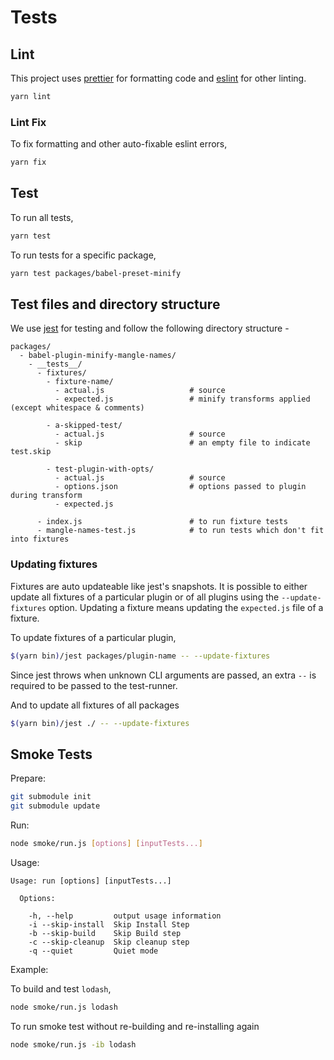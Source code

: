 # Tests

## Lint

This project uses [prettier](https://github.com/prettier/prettier) for formatting code and [eslint](https://github.com/eslint/eslint) for other linting.

```sh
yarn lint
```

### Lint Fix

To fix formatting and other auto-fixable eslint errors,

```sh
yarn fix
```

## Test

To run all tests,

```sh
yarn test
```

To run tests for a specific package,

```sh
yarn test packages/babel-preset-minify
```

## Test files and directory structure

We use [jest](https://github.com/facebook/jest) for testing and follow the following directory structure -

```
packages/
  - babel-plugin-minify-mangle-names/
    - __tests__/
      - fixtures/
        - fixture-name/
          - actual.js                   # source
          - expected.js                 # minify transforms applied (except whitespace & comments)

        - a-skipped-test/
          - actual.js                   # source
          - skip                        # an empty file to indicate test.skip

        - test-plugin-with-opts/
          - actual.js                   # source
          - options.json                # options passed to plugin during transform
          - expected.js

      - index.js                        # to run fixture tests
      - mangle-names-test.js            # to run tests which don't fit into fixtures
```

### Updating fixtures

Fixtures are auto updateable like jest's snapshots. It is possible to either update all fixtures of a particular plugin or of all plugins using the `--update-fixtures` option. Updating a fixture means updating the `expected.js` file of a fixture.

To update fixtures of a particular plugin,

```sh
$(yarn bin)/jest packages/plugin-name -- --update-fixtures
```

Since jest throws when unknown CLI arguments are passed, an extra `--` is required to be passed to the test-runner.

And to update all fixtures of all packages

```sh
$(yarn bin)/jest ./ -- --update-fixtures
```

## Smoke Tests

Prepare:

```sh
git submodule init
git submodule update
```

Run:

```sh
node smoke/run.js [options] [inputTests...]
```

Usage:

```
Usage: run [options] [inputTests...]

  Options:

    -h, --help         output usage information
    -i --skip-install  Skip Install Step
    -b --skip-build    Skip Build step
    -c --skip-cleanup  Skip cleanup step
    -q --quiet         Quiet mode
```

Example:

To build and test `lodash`,

```sh
node smoke/run.js lodash
```

To run smoke test without re-building and re-installing again

```sh
node smoke/run.js -ib lodash
```
